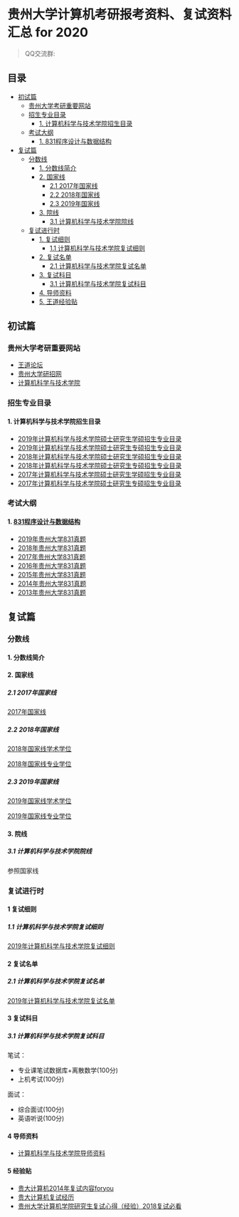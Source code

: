 # 贵州大学计算机考研报考资料、复试资料汇总 for 2020
>QQ交流群:

## 目录
* [初试篇](#初试篇)
   * [贵州大学考研重要网站](#贵州大学考研重要网站)
   * [招生专业目录](#招生专业目录)
       * [1. 计算机科学与技术学院招生目录](#1-计算机科学与技术学院招生目录)
    * [考试大纲](#考试大纲)
       * [1. 831程序设计与数据结构](#1-831程序设计与数据结构)
* [复试篇](#复试篇)
   * [分数线](#分数线)
       * [1. 分数线简介](#1-分数线简介)
       * [2. 国家线](#2-国家线)
            * [2.1 2017年国家线](#21-2017年国家线)
            * [2.2 2018年国家线](#22-2018年国家线)
            * [2.3 2019年国家线](#23-2019年国家线)
       * [3. 院线](#3-院线)
            * [3.1 计算机科学与技术学院院线](#31-计算机科学与技术学院院线)
   * [复试进行时](#复试进行时)
       * [1. 复试细则](#1-复试细则)
            * [1.1 计算机科学与技术学院复试细则](#11-计算机科学与技术学院复试细则)
       * [2. 复试名单](#2-复试名单)
            * [2.1 计算机科学与技术学院复试名单](#21-计算机科学与技术学院复试名单)
       * [3. 复试科目](#3-复试科目)
            * [3.1 计算机科学与技术学院复试科目](#31-计算机科学与技术学院复试科目)
       * [4. 导师资料](#4-导师资料)
       * [5. 王道经验贴](#5-王道经验贴)

## 初试篇
### 贵州大学考研重要网站
- [王道论坛](http://www.cskaoyan.com/forum.php?mod=forumdisplay&fid=291&filter=typeid&typeid=44)
- [贵州大学研招网](http://gs.gzu.edu.cn)
- [计算机科学与技术学院](http://cs.gzu.edu.cn)

### 招生专业目录
#### 1. 计算机科学与技术学院招生目录
- [2019年计算机科学与技术学院硕士研究生学硕招生专业目录](http://gs.gzu.edu.cn/_upload/article/files/66/0d/8053c88b45caa7823905ec43d610/24aed273-399b-4bf9-83b9-f739a91817de.pdf)
- [2019年计算机科学与技术学院硕士研究生专硕招生专业目录](http://gs.gzu.edu.cn/_upload/article/files/66/0d/8053c88b45caa7823905ec43d610/07cd76d7-f4bd-4da4-bf6c-7c624b2160fc.pdf)
- [2018年计算机科学与技术学院硕士研究生学硕招生专业目录](http://efile.kaoyan.com/ohr/2017/09/19/152820_59c0c71454a15.pdf)
- [2018年计算机科学与技术学院硕士研究生专硕招生专业目录](http://efile.kaoyan.com/ohr/2017/09/19/152820_59c0c714926ee.pdf)
- [2017年计算机科学与技术学院硕士研究生学硕招生专业目录](http://cdn1.kybimg.com/ohr/2016/10/13/153127_57ff384f4ddbe.pdf)
- [2017年计算机科学与技术学院硕士研究生专硕招生专业目录](http://cdn1.kybimg.com/ohr/2016/10/13/153148_57ff3864997ef.pdf)

### 考试大纲
#### 1. [831程序设计与数据结构](./贵州大学/初试/831程序设计与数据结构.docx)
* [2019年贵州大学831真题](./贵州大学/初试/2019年贵州大学831真题.pdf)
* [2018年贵州大学831真题](./贵州大学/初试/2018年贵州大学831真题.pdf)
* [2017年贵州大学831真题](./贵州大学/初试/2017年贵州大学831真题.pdf)
* [2016年贵州大学831真题](./贵州大学/初试/2016年贵州大学831真题.pdf)
* [2015年贵州大学831真题](./贵州大学/初试/2015年贵州大学831真题.pdf)
* [2014年贵州大学831真题](./贵州大学/初试/2014年贵州大学831真题.pdf)
* [2013年贵州大学831真题](./贵州大学/初试/2013年贵州大学831真题.pdf)

## 复试篇
### 分数线
#### 1. 分数线简介

#### 2. 国家线
##### 2.1 2017年国家线
[2017年国家线](https://yz.chsi.com.cn/kyzx/kydt/201703/20170315/1591016940.html)

##### 2.2 2018年国家线
[2018年国家线学术学位](https://yz.chsi.com.cn/kyzx/kp/201803/20180316/1670298651.html)

[2018年国家线专业学位](https://yz.chsi.com.cn/kyzx/kp/201803/20180316/1670298653.html)

##### 2.3 2019年国家线
[2019年国家线学术学位](https://yz.chsi.com.cn/kyzx/kp/201903/20190315/1772265280.html)

[2019年国家线专业学位](https://yz.chsi.com.cn/kyzx/kp/201903/20190315/1772265285.html)

#### 3. 院线
##### 3.1 计算机科学与技术学院院线
参照国家线

### 复试进行时
#### 1 复试细则
##### 1.1 计算机科学与技术学院复试细则
[2019年计算机科学与技术学院复试细则](http://cs.gzu.edu.cn/forum.php?mod=viewthread&tid=1819)

#### 2 复试名单
##### 2.1 计算机科学与技术学院复试名单
[2019年计算机科学与技术学院复试名单](http://cs.gzu.edu.cn/forum.php?mod=viewthread&tid=1818)

#### 3 复试科目
##### 3.1 计算机科学与技术学院复试科目
笔试：
* 专业课笔试数据库+离散数学(100分)
* 上机考试(100分)

面试：
* 综合面试(100分)
* 英语听说(100分)

#### 4 导师资料
* [计算机科学与技术学院导师资料](http://cs.gzu.edu.cn/forum.php?mod=forumdisplay&fid=94)

#### 5 经验贴
* [贵大计算机2014年复试内容foryou](http://www.cskaoyan.com/forum.php?mod=viewthread&tid=242250&fromuid=484376)
* [贵大计算机复试经历](http://www.cskaoyan.com/forum.php?mod=viewthread&tid=650440&fromuid=484376)
* [贵州大学计算机学院研究生复试心得（经验）2018复试必看](http://blog.sina.com.cn/s/blog_50d705670102xen2.html)